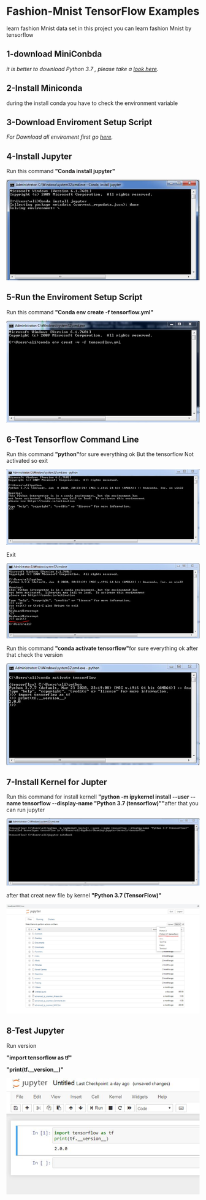 # Fashion-Mnist TensorFlow Examples</h1>
learn fashion Mnist data set
in this project you can learn fashion Mnist by tensorflow
<h2/>1-download MiniConbda </h2>
<p><em>it is better to download Python 3.7 , please take a <a href="https://docs.conda.io/en/latest/miniconda.html">look here</a>.</em></p>
<h2/>2-Install Miniconda</h2>
<p>during the install conda you have to check the environment variable </p>
<h2/>3-Download Enviroment Setup Script</h2>
<p><em>For Download all enviroment first go  <a href="https://github.com/alimajidi62/Fashion-Mnist/blob/master/tensorflow.yml">here</a>.</em></p>
<h2/>4-Install Jupyter</h2>
<p>Run this command <strong>"Conda install jupyter"</strong></p>
<img src="install jupyter.JPG"/>
 <h2/>5-Run the Enviroment Setup Script</h2>
 <p>Run this command <strong>"Conda env create -f tensorflow.yml"</strong></p>
 <img src="env.JPG"/>
 <h2/>6-Test Tensorflow Command Line</h2>
 <p>Run this command <strong>"python"</strong>for sure everything ok But the tensorflow Not activated so exit</p>
 <img src="python.JPG"/>
 <p>Exit</p>
 <img src="quit.JPG"/>
  <p>Run this command <strong>"conda activate tensorflow"</strong>for sure everything ok after that check the version</p>
  <img src="tensorflowVersion.JPG"/>
 <h2/>7-Install Kernel for Jupter</h2> 
  <p>Run this command for install kernell <strong>"python -m ipykernel install --user --name tensorflow --display-name "Python 3.7 (tensorflow)""</strong>after that you can run jupyter</p>
  <img src="jupyter notebook.JPG"/>
  <p>after that creat new file by kernel <strong>"Python 3.7 (TensorFlow)"</strong></p>
   <img src="creatnew.JPG"/>
 <h2/>8-Test Jupyter</h2>
 <p>Run version </p> 
 <p><strong>"import tensorflow as tf"</strong></p>
<p><strong>"print(tf.__version__)"</strong></p>
  <img src="version.JPG"/>
